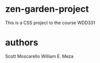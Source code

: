 # zen-garden-project

This is a CSS project to the course WDD331

# authors

Scott Moscarello
William E. Meza